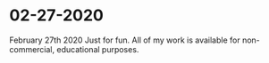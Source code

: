 # 02-27-2020
February 27th 2020 
Just for fun. All of my work is available for non-commercial, educational purposes.
